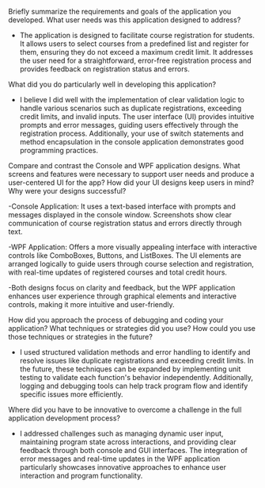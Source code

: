 Briefly summarize the requirements and goals of the application you developed. What user needs was this application designed to address?

- The application is designed to facilitate course registration for students. It allows users to select courses from a predefined list and register for them, ensuring they do not exceed a maximum credit limit. It addresses the user need for a straightforward, error-free registration process and provides feedback on registration status and errors.

What did you do particularly well in developing this application?

- I believe I did well with the implementation of clear validation logic to handle various scenarios such as duplicate registrations, exceeding credit limits, and invalid inputs. The user interface (UI) provides intuitive prompts and error messages, guiding users effectively through the registration process. Additionally, your use of switch statements and method encapsulation in the console application demonstrates good programming practices.

Compare and contrast the Console and WPF application designs. What screens and features were necessary to support user needs and produce a user-centered UI for the app? How did your UI designs keep users in mind? Why were your designs successful?

-Console Application: It uses a text-based interface with prompts and messages displayed in the console window. Screenshots show clear communication of course registration status and errors directly through text.

-WPF Application: Offers a more visually appealing interface with interactive controls like ComboBoxes, Buttons, and ListBoxes. The UI elements are arranged logically to guide users through course selection and registration, with real-time updates of registered courses and total credit hours.

-Both designs focus on clarity and feedback, but the WPF application enhances user experience through graphical elements and interactive controls, making it more intuitive and user-friendly.

How did you approach the process of debugging and coding your application? What techniques or strategies did you use? How could you use those techniques or strategies in the future?

- I used structured validation methods and error handling to identify and resolve issues like duplicate registrations and exceeding credit limits. In the future, these techniques can be expanded by implementing unit testing to validate each function's behavior independently. Additionally, logging and debugging tools can help track program flow and identify specific issues more efficiently.


Where did you have to be innovative to overcome a challenge in the full application development process?

- I addressed challenges such as managing dynamic user input, maintaining program state across interactions, and providing clear feedback through both console and GUI interfaces. The integration of error messages and real-time updates in the WPF application particularly showcases innovative approaches to enhance user interaction and program functionality.
